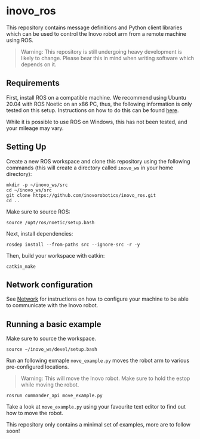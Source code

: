 # inovo_ros

This repository contains message definitions and Python client libraries which can be used to control the Inovo robot arm from a remote machine using ROS.

> Warning: This repository is still undergoing heavy development is likely to change. Please bear this in mind when writing software which depends on it.

## Requirements

First, install ROS on a compatible machine. We recommend using Ubuntu 20.04 with ROS Noetic on an x86 PC, thus, the following information is only tested on this setup. Instructions on how to do this can be found [here](http://wiki.ros.org/noetic/Installation/Ubuntu).

While it is possible to use ROS on Windows, this has not been tested, and your mileage may vary.

## Setting Up

Create a new ROS workspace and clone this repository using the following commands (this will create a directory called  `inovo_ws` in your home directory):

```
mkdir -p ~/inovo_ws/src
cd ~/inovo_ws/src
git clone https://github.com/inovorobotics/inovo_ros.git
cd ..
```

Make sure to source ROS:
```
source /opt/ros/noetic/setup.bash
```

Next, install dependencies:
```
rosdep install --from-paths src --ignore-src -r -y
```

Then, build your workspace with catkin:
```
catkin_make
```

## Network configuration
See [Network](docs/NETWORK.md) for instructions on how to configure your machine to be able to communicate with the Inovo robot.

## Running a basic example

Make sure to source the workspace.
```
source ~/inovo_ws/devel/setup.bash
```

Run an following exmaple `move_example.py` moves the robot arm to various pre-configured locations.

> Warning: This will move the Inovo robot. Make sure to hold the estop while moving the robot.
```
rosrun commander_api move_example.py
```

Take a look at `move_example.py` using your favourite text editor to find out how to move the robot.

This repository only contains a minimal set of examples, more are to follow soon!
